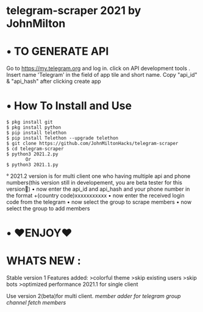 
# telegram-scraper 2021 by JohnMilton

# • TO GENERATE API
   Go to https://my.telegram.org and log in.
   click on API development tools .
    Insert name 'Telegram' in the field of app tile and short name. 
    Copy "api_id" & "api_hash" after clicking create app

# • How To Install and Use
    $ pkg install git
    $ pkg install python
    $ pip install telethon
    $ pip install Telethon --upgrade telethon
    $ git clone https://github.com/JohnMiltonHacks/telegram-scraper
    $ cd telegram-scraper
    $ python3 2021.2.py
           Or
    $ python3 2021.1.py
   ° 2021.2 version is for multi client one who having multiple api and phone numbers(this version still in developement, you are beta tester for this version🤗)
   • now enter the api_id and api_hash and your phone number in the format +(country code)xxxxxxxxxxx
   • now enter the received login code from the telegram
   • now select the group to scrape members
   • now select the group to add members
# • ❤ENJOY❤

# WHATS NEW :
    
Stable version 1
Features added:
         >colorful theme
         >skip existing users
         >skip bots
         >optimized performance
2021.1 for single client

Use version 2(beta)for multi client.
*member adder for telegram group channel fetch members*
